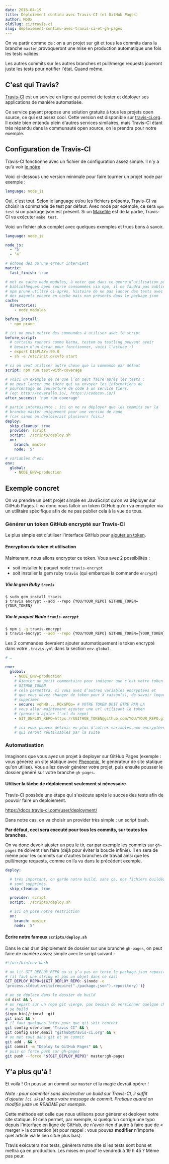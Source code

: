 ```yaml
---
date: 2016-04-19
title: Déploiement continu avec Travis-CI (et GitHub Pages)
author: MoOx
oldSlug: ci/travis-ci
slug: deploiement-continu-avec-travis-ci-et-gh-pages
---
```


On va partir comme ça : on a un projet sur git et tous les commits dans la
branche `master` provoqueront une mise en production automatique une fois les
tests validés.

Les autres commits sur les autres branches et pull/merge requests joueront juste
les tests pour notifier l'état. Quand même.

## C'est qui Travis?

[Travis-CI](https://travis-ci.com/) est un service en ligne qui permet de tester
et déployer ses applications de manière automatisée.

Ce service payant propose une solution gratuite à tous les projets open source,
ce qui est assez cool. Cette version est disponible sur
[travis-ci.org](https://travis-ci.org/). Il existe bien entendu plein d'autres
services similaires, mais Travis-CI étant très répandu dans la communauté open
source, on le prendra pour notre exemple.

## Configuration de Travis-CI

Travis-CI fonctionne avec un fichier de configuration assez simple. Il n'y a
qu'à voir
[le nôtre](https://github.com/putaindecode/putaindecode.io/blob/master/.travis.yml).

Voici ci-dessous une version minimale pour faire tourner un projet node par
exemple :

```yml
language: node_js
```

Oui, c'est tout. Selon le language et/ou les fichiers présents, Travis-CI va
choisir la commande de test par défaut. Avec node par exemple, ce sera
`npm test` si un package.json est présent. Si un [Makefile](/fr/articles/make/)
est de la partie, Travis-CI va exécuter `make test`.

Voici un fichier plus complet avec quelques exemples et trucs bons à savoir.

```yml
language: node_js

node_js:
  - '5'
  - ‘4’

# échoue dès qu'une erreur intervient
matrix:
  fast_finish: true

# met en cache node_modules, à noter que dans ce genre d’utilisation pour des
# bibliothèques open source consommées via npm, il ne faudra pas oublier
# npm prune utilisé ci-après, histoire de ne pas lancer des tests avec
# des paquets encore en cache mais non présents dans le package.json
cache:
  directories:
    - node_modules

before_install:
  - npm prune

# ici on peut mettre des commandes à utiliser avec le script
before_script:
  # certains runners comme karma, testem ou testling peuvent avoir
  # besoin d'un écran pour fonctionner, voici l'astuce :)
  - export DISPLAY=:99.0
  - sh -e /etc/init.d/xvfb start

# si on veut utiliser autre chose que la commande par défaut
script: npm run test-with-coverage

# voici un exemple de ce que l’on peut faire après les tests :
# on peut lancer une tâche qui va envoyer les informations de
# pourcentage de couverture de code à un service tiers.
# (eg: http://coveralls.io/, https://codecov.io/)
after_success: 'npm run coverage'

# partie intéressante : ici on ne va déployer que les commits sur la
# branche master uniquement pour une version de node
# (car sinon on déploierait plusieurs fois…)
deploy:
  skip_cleanup: true
  provider: script
  script: ./scripts/deploy.sh
  on:
    branch: master
    node: '5'

# variables d'env
env:
  global:
    - NODE_ENV=production
```

## Exemple concret

On va prendre un petit projet simple en JavaScript qu’on va déployer sur GitHub
Pages. Il va donc nous falloir un token GitHub qu’on va encrypter via un
utilitaire spécifique afin de ne pas publier cela à la vue de tous.

### Générer un token GitHub encrypté sur Travis-CI

Le plus simple est d’utiliser l'interface GitHub pour
[ajouter un token](https://github.com/settings/tokens/new).

#### Encryption du token et utilisation

Maintenant, nous allons encrypter ce token. Vous avez 2 possibilités :

- soit installer le paquet node `travis-encrypt`
- soit installer la gem ruby `travis` (qui embarque la commande `encrypt`)

##### Via la gem Ruby `travis`

```console
$ sudo gem install travis
$ travis encrypt --add --repo {YOU/YOUR_REPO} GITHUB_TOKEN={YOUR_TOKEN}
```

##### Via le paquet Node `travis-encrypt`

```bash
$ npm i -g travis-encrypt
$ travis-encrypt --add --repo {YOU/YOUR_REPO} GITHUB_TOKEN={YOUR_TOKEN}
```

Les 2 commandes devraient ajouter automatiquement le token encrypté dans votre
`.travis.yml` dans la section `env.global`.

```yml
# …

env:
  global:
    - NODE_ENV=production
    # Ajouter un petit commentaire pour indiquer que c’est votre token GitHub
    # GITHUB_TOKEN
    # cela permettra, si vous avez d’autres variables encryptées et
    # que vous devez changer de token pour X raison(s), de savoir lequel
    # supprimer
    - secure: vqhHD....ROxGPQo= # VOTRE TOKEN DOIT ETRE PAR LA
    # vous aller maintenant ajouter une url utilisant le token
    # (pensez à ajuter l'url du repo)
    - GIT_DEPLOY_REPO=https://$GITHUB_TOKEN@github.com/YOU/YOUR_REPO.git

    # ici vous pouvez définir en plus d'autres variables non encryptées
    # qui seront réutilsables par la suite
```

### Automatisation

Imaginons que vous ayez un projet à deployer sur GitHub Pages (exemple : vous
générez un site statique avec [Phenomic](https://phenomic.io/), le générateur de
site statique qu'on utilise). Vous allez devoir générer votre projet, puis
ensuite pousser le dossier généré sur votre branche `gh-pages`.

#### Utiliser la tâche de déploiement seulement si nécessaire

Travis-CI possède une étape qui s'exécute après le succès des tests afin de
pouvoir faire un deploiement.

https://docs.travis-ci.com/user/deployment/

Dans notre cas, on va choisir un provider très simple : un script bash.

**Par défaut, ceci sera executé pour tous les commits, sur toutes les
branches.**

On va donc devoir ajuster un peu le tir, car par exemple les commits sur
`gh-pages` ne doivent rien faire (déjà pour éviter la boucle infinie). Il en
sera de même pour les commits sur d'autres branches de travail ainsi que les
pull/merge requests, comme on l’a vu dans le précédent exemple.

```yml
deploy:

  # très important, on garde notre build, sans ça, nos fichiers buildés
  # sont supprimés.
  skip_cleanup: true

  provider: script
  script: ./scripts/deploy.sh

  # ici on pose notre restriction
  on:
    branch: master
    node: '5'
```

#### Écrire notre fameux `scripts/deploy.sh`

Dans le cas d’un déploiement de dossier sur une branche `gh-pages`, on peut
faire de manière assez simple avec le script suivant :

```sh
#!/usr/bin/env bash

# on lit GIT_DEPLOY_REPO ou si y‘a pas on tente le package.json repository field
# (il faut une string et pas un objet dans ce cas)
GIT_DEPLOY_REPO=${GIT_DEPLOY_REPO:-$(node -e
'process.stdout.write(require("./package.json").repository)')}

# on se déplace dans le dossier de build
cd dist && \
# on repart sur un repo git vierge, pas besoin de versionner quelque chose qui
# se build
$(npm bin)/rimraf .git
git init && \
# il faut quelques infos pour que git soit content
git config user.name "Travis CI" && \
git config user.email "github@travis-ci.org" && \
# on met tout dans git et on commit
git add . && \
git commit -m "Deploy to GitHub Pages" && \
# puis on force push sur gh-pages
git push --force "${GIT_DEPLOY_REPO}" master:gh-pages
```

## Y'a plus qu'à !

Et voilà ! On pousse un commit sur `master` et la magie devrait opérer !

_Note : pour commiter sans déclencher un build sur Travis-CI, il suffit
d'ajouter `[ci skip]` dans votre message de commit. Pratique quand on modifie
juste un README par exemple._

Cette méthode est celle que nous utilisons pour générer et deployer notre site
statique. Et cela permet, par exemple, si quelqu'un corrige une typo depuis
l'interface en ligne de GitHub, de n'avoir rien d'autre à faire que de « merger
» la correction (et pour rappel : vous pouvez **modifier** n'importe quel
article via le lien situé plus bas).

Travis exécutera nos tests, génèrera notre site si les tests sont bons et mettra
ça en production. Les mises en prod' le vendredi à 19 h 45 ? Même pas peur.
